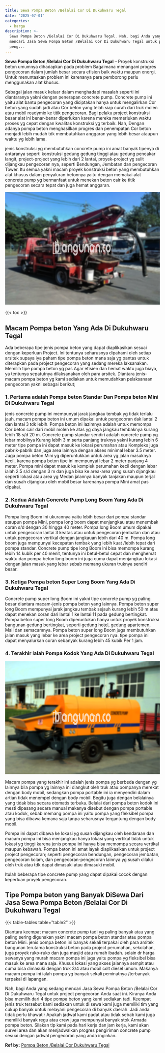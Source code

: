 ```yaml
---
title: Sewa Pompa Beton /Belalai Cor Di Dukuhwaru Tegal
date: '2025-07-01'
categories:
  - harga
description: >-
  Sewa Pompa Beton /Belalai Cor Di Dukuhwaru Tegal. Nah, bagi Anda yang sedang
  mencari Jasa Sewa Pompa Beton /Belalai Cor Di Dukuhwaru Tegal untuk project
  peng...
---
```


**Sewa Pompa Beton /Belalai Cor Di Dukuhwaru Tegal** – Proyek konstruksi beton umumnya dihadapkan pada problem Bagaimana menangani progres pengecoran dalam jumlah besar secara efisien baik waktu maupun energi. Untuk menuntaskan problem ini karenanya para pemborong perlu menggunakan alat khusus.

Sebagai jalan masuk keluar dalam menghadapi masalah seperti ini diantaranya yakni dengan penerapan concrete pump. Concrete pump ini yaitu alat bantu pengecoran yang diciptakan hanya untuk mengalirkan Cor beton yang sudah jadi atau Cor beton yang telah siap curah dari truk molen atau mobil readymix ke titik pengecoran. Bagi pelaku project konstruksi besar alat ini benar-benar diperlukan karena mereka memerlukan waktu proses yg cepat dengan kwalitas konstruksi yg terbaik. Nah, Dengan adanya pompa beton menghasilkan progres dan penempatan Cor beton menjadi lebih mudah tdk membutuhkan anggaran yang lebih besar ataupun waktu yg lebih lama.

jenis konstruksi yg membutuhkan concrete pump ini amat banyak tipenya di antaranya seperti konstruksi gedung gedung tinggi atau gedung pencakar langit, project-project yang lebih dari 2 lantai, proyek-project yg sulit dijangkau pengecoran nya, seperti Bendungan, Jembatan dan pengecoran Tower. Itu semua yakni macam proyek konstruksi beton yang membutuhkan alat khusus dalam penyaluran betonnya yaitu dengan memakai alat concrete pump yg bermanfaat untuk menekan beton cair ke titik pengecoran secara tepat dan juga hemat anggaran.

![Sewa Pompa Beton /Belalai Cor Di Dukuhwaru Tegal](/images/sewa-concrete-pump-03.png)

{{< toc >}}

## Macam Pompa beton Yang Ada Di Dukuhwaru Tegal

Ada beberapa tipe jenis pompa beton yang dapat diaplikasikan sesuai dengan keperluan Project. Ini tentunya seharusnya dipahami oleh setiap arsitek supaya iya paham tipe pompa beton mana saja yg pantas untuk diterapkan pada project pengecoran yang sedang mereka laksanakan. Memilih tipe pompa beton yg pas Agar efisien dan hemat waktu juga biaya, ya tentunya sepatutnya dilaksanakan oleh para arsitek. Diantara jenis-macam pompa beton yg kami sediakan untuk memudahkan pelaksanaan pengecoran yakni sebagai berikut;

### 1\. Pertama adalah Pompa beton Standar Dan Pompa beton Mini Di Dukuhwaru Tegal

jenis concrete pump ini mempunyai jarak jangkau tembak yg tidak terlalu jauh. macam pompa beton ini umum dipakai untuk pengecoran dak lantai 2 dan lantai 3 tdk lebih. Pompa beton ini lazimnya adalah untuk memompa Cor beton cair dari mobil molen ke atas yg daya jangkau tembaknya kurang lebih 18 s/d 20 m. Concrete pump standar sendiri adalah concrete pump yg lebar mobilnya Kurang lebih 3 m serta panjang truknya yakni kurang lebih 6 meter tipe pompa ini dapat masuk ke lokasi perumahan atau Kompleks juga pabrik-pabrik dan juga area lainnya dengan akses minimal lebar 3.5 meter. Juga pompa beton Mini yg diperuntukkan untuk area yg jalan masuknya kecil, karena pompa beton tipe ini mempunyai lebar 2 meter panjang 4 meter. Pompa mini dapat masuk ke komplek perumahan kecil dengan lebar ialah 2.5 s/d dengan 3 m dan juga bisa ke area-area yang susah dijangkau seperti lokasi atau area yg Medan jalannya banyak tanjakan maupun terjal dan susah dijangkau oleh mobil besar karenanya pompa Mini amat pas dipakai.

### 2\. Kedua Adalah Concrete Pump Long Boom Yang Ada Di Dukuhwaru Tegal

Pompa long Boom ini ukurannya yaitu lebih besar dari pompa standar ataupun pompa Mini, pompa long boom dapat menjangkau atau menembak coran s/d dengan 30 hingga 40 meter. Pompa long Boom umum dipakai untuk pengecoran lantai 3 keatas atau untuk pengecoran jembatan dan atau untuk pengecoran vertikal dengan jangkauan lebih dari 40 m. Pompa long boom juga mempunyai kecepatan tembak yang lebih kuat /lebih tepat dari pompa standar. Concrete pump tipe long Boom ini bisa memompa kurang lebih 14 kubik per 40 menit, tentunya ini betul-betul cepat dan menghemat waktu dan pompa beton long boom ini juga cuma dapat menjangkau lokasi dengan jalan masuk yang lebar sebab memang ukuran truknya sendiri besar.

### 3\. Ketiga Pompa beton Super Long Boom Yang Ada Di Dukuhwaru Tegal

Concrete pump super long Boom ini yakni tipe concrete pump yg paling besar diantara macam-jenis pompa beton yang lainnya. Pompa beton super long Boom mempunyai jarak jangkau tembak sejauh kurang lebih 50 m atau dapat menekan coran dari lantai 1 ke lantai 11 pada gedung bertingkat. Pompa beton super long Boom diperuntukan hanya untuk proyek konstruksi bangunan gedung bertingkat, seperti gedung hotel, gedung apartemen, Mall dan semacamnya. Pompa beton super long Boom juga membutuhkan jalan masuk yang lebar ke area project pengecoran nya. tipe pompa ini dapat menyalurkan coran sebanyak kurang lebih 45 kubik Per 1 jam.

### 4\. Terakhir ialah Pompa Kodok Yang Ada Di Dukuhwaru Tegal

![Sewa Pompa Beton /Belalai Cor Di Dukuhwaru Tegal](/images/sewa-concrete-pump-07.png)

Macam pompa yang terakhir ini adalah jenis pompa yg berbeda dengan yg lainnya bila pompa yg lainnya ini diangkut oleh truk atau pompanya merekat dengan body mobil, sedangkan pompa portable ini ia menyendiri dalam artian tidak menempel dengan body mobil. Begitu juga dengan belalainya yang tidak bisa secara otomatis terbuka. Belalai dari pompa beton kodok ini mesti dipasang secara manual makanya disebut dengan pompa portable atau kodok, sebab memang pompa ini yaitu pompa yang fleksibel pompa yang bisa dibawa kemana saja tanpa seharusnya tergantung dengan body mobil.

Pompa ini dapat dibawa ke lokasi yg susah dijangkau oleh kendaraan dan macam pompa ini bisa menjangkau hanya lokasi yang vertikal tidak untuk lokasi yg tinggi karena jenis pompa ini hanya bisa memompa secara vertikal maupun kebawah. Pompa beton ini amat layak diaplikasikan untuk project project pengecoran; seperti pengecoran bendungan, pengecoran jembatan, pengecoran kolam, dan pengecoran-pengecoran lainnya yg susah dilalui oleh truk atau tdk dapat dimasuki atau dimasuki mobil.

Itulah beberapa tipe concrete pump yang dapat dipakai cocok dengan keperluan proyek pengecoran.

## Tipe Pompa beton yang Banyak DiSewa Dari Jasa Sewa Pompa Beton /Belalai Cor Di Dukuhwaru Tegal

{{< table-tables table="table2" >}}

Diantara keempat macam concrete pump tadi yg paling banyak atau yang paling sering digunakan yakni macam pompa beton standar atau pompa beton Mini. jenis pompa beton ini banyak sekali terpakai oleh para arsitek bangunan terutama konstruksi beton pada project perumahan, sekolahan, juga proyek ruko-ruko dan juga masjid atau rumah ibadah. selain dr harga sewanya yang murah macam pompa ini juga yaitu pompa yg fleksibel bisa masuk ke area mana saja. Khusus lokasi yang akses jalannya sempit atau cuma bisa dimasuki dengan truk 3/4 atau mobil colt diesel umum. Makanya macam pompa ini ialah pompa yg banyak sekali peminatnya /terbanyak terpakai di lapangan.

Nah, bagi Anda yang sedang mencari Jasa Sewa Pompa Beton /Belalai Cor Di Dukuhwaru Tegal untuk project pengecoran Anda saat ini. Kiranya Anda bisa memilih dari 4 tipe pompa beton yang kami sediakan tadi. Keempat jenis truk tersebut kami sediakan untuk di sewa kami juga memiliki tim yang cukup banyak untuk melayani pengecoran di banyak daerah. Jadi anda tidak perlu khawatir Apakah jadwal kami padat atau tidak sebab kami juga memiliki banyak regu atau crew juga mempunyai banyak stok Armada pompa beton. Silakan tlp kami pada hari kerja dan jam kerja, kami akan survei area dan akan menjadwalkan progres pengiriman concrete pump sesuai dengan jadwal pengecoran yang anda inginkan.

**Ref by:** [Pompa Beton /Belalai Cor Dukuhwaru Tegal](https://id.wikipedia.org/wiki/Pompa)
